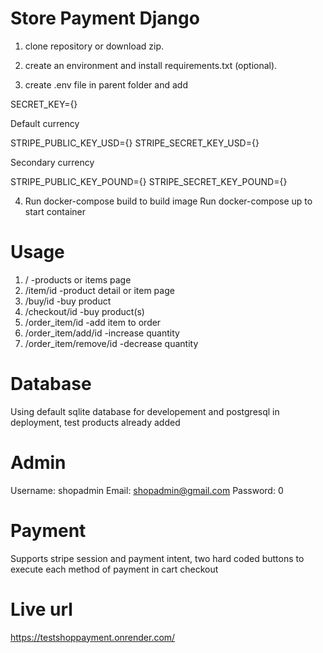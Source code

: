 # Store Payment Django 

1. clone repository or download zip.

2. create an environment and install requirements.txt (optional).

3. create .env file in parent folder and add

  SECRET_KEY={}

  Default currency

  STRIPE_PUBLIC_KEY_USD={}
  STRIPE_SECRET_KEY_USD={}

  Secondary currency

  STRIPE_PUBLIC_KEY_POUND={}
  STRIPE_SECRET_KEY_POUND={}

  

4. Run docker-compose build to build image Run docker-compose up to start container

# Usage

1. / -products or items page
2. /item/id -product detail or item page
3. /buy/id -buy product
4. /checkout/id -buy product(s)
5. /order_item/id -add item to order
6. /order_item/add/id -increase quantity
7. /order_item/remove/id -decrease quantity


# Database

Using default sqlite database for developement and postgresql in deployment, test products already added

# Admin

Username: shopadmin
Email: shopadmin@gmail.com
Password: 0

# Payment

Supports stripe session and payment intent, two hard coded buttons to execute each method of payment in cart checkout

# Live url

https://testshoppayment.onrender.com/
